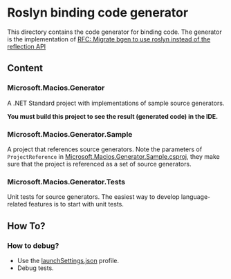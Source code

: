 # Roslyn binding code generator

This directory contains the code generator for binding code. The generator is the implementation of [RFC: Migrate bgen to use roslyn instead of the reflection API](https://github.com/xamarin/xamarin-macios/issues/21308)

## Content

### Microsoft.Macios.Generator
A .NET Standard project with implementations of sample source generators.

**You must build this project to see the result (generated code) in the IDE.**

### Microsoft.Macios.Generator.Sample
A project that references source generators. Note the parameters of `ProjectReference` in [Microsoft.Macios.Generator.Sample.csproj](../Microsoft.Macios.Generator.Sample/Microsoft.Macios.Generator.Sample.csproj), they make sure that the project is referenced as a set of source generators. 

### Microsoft.Macios.Generator.Tests
Unit tests for source generators. The easiest way to develop language-related features is to start with unit tests.

## How To?
### How to debug?
- Use the [launchSettings.json](Properties/launchSettings.json) profile.
- Debug tests.